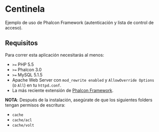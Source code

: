 # Centinela
Ejemplo de uso de Phalcon Framework (autenticación y lista de control de acceso).

## Requisitos

Para correr esta aplicación necesitarás al menos:

* `>=` PHP 5.5
* `>=` Phalcon 3.0
* `>=` MySQL 5.1.5
* Apache Web Server con `mod_rewrite enabled` y `AllowOverride Options` (o `All`) en tu `httpd.conf`.
* La más reciente extensión de [Phalcon Framework](https://github.com/phalcon/cphalcon).

**NOTA**: Después de la instalación, asegúrate de que los siguientes folders tengan permisos de escritura:
- `cache`
- `cache/acl`
- `cache/volt`
